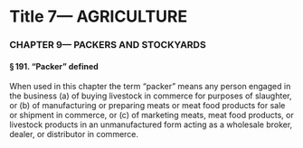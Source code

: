 
# Title 7— AGRICULTURE
### CHAPTER 9— PACKERS AND STOCKYARDS
#### § 191. “Packer” defined

When used in this chapter the term “packer” means any person engaged in the business (a) of buying livestock in commerce for purposes of slaughter, or (b) of manufacturing or preparing meats or meat food products for sale or shipment in commerce, or (c) of marketing meats, meat food products, or livestock products in an unmanufactured form acting as a wholesale broker, dealer, or distributor in commerce.
